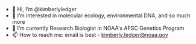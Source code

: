 - 👋 Hi, I’m @kimberlyledger
- 👀 I’m interested in molecular ecology, environmental DNA, and so much more 
- 💞️ I’m currently Research Biologist in NOAA's AFSC Genetics Program 
- 📫 How to reach me: email is best - kimberly.ledger@noaa.gov

<!---
kimberlyledger/kimberlyledger is a ✨ special ✨ repository because its `README.md` (this file) appears on your GitHub profile.
You can click the Preview link to take a look at your changes.
--->
